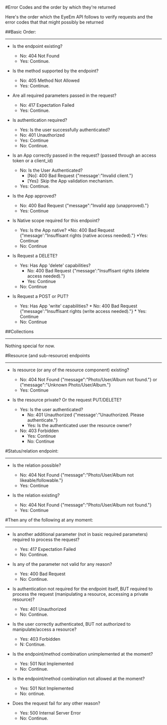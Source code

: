 #Error Codes and the order by which they're returned


Here's the order which the EyeEm API follows to verify requests and the error codes that that might possibly be returned                      
                                          
##Basic Order:
***                                         
                           
* Is the endpoint existing?
    * No: 404 Not Found
    * Yes: Continue.

* Is the method supported by the endpoint?
    * No: 405 Method Not Allowed
    * Yes: Continue.

* Are all required parameters passed in the request?
    * No: 417 Expectation Failed
    * Yes: Continue.

* Is authentication required?
    * Yes: Is the user successfully authenticated?
     * No: 401 Unauthorized
     * Yes: Continue
    * No: Continue.

* Is an App correctly passed in the request? (passed through an access token or a client_id)
    * No: Is the User Authenticated?
        * [No]: 400 Bad Request {"message':"Invalid client."}
        * [Yes]: Skip the App validation mechanism.
    * Yes: Continue.

* Is the App approved?
    * No: 400 Bad Request {"message":"Invalid app (unapproved)."}
    * Yes: Continue

* Is Native scope required for this endpoint?
    * Yes: Is the App native?
        *No: 400 Bad Request {"message':"Insuffisant rights (native access needed)."}
        *Yes: Continue
    * No: Continue

* Is Request a DELETE?
    * Yes: Has App 'delete' capabilities?
        * No: 400 Bad Request {"message':"Insuffisant rights (delete access needed)."}
         * Yes: Continue
    * No: Continue

* Is Request a POST or PUT?
    * Yes: Has App 'write' capabilities?
          * No: 400 Bad Request
            {"message':"Insuffisant rights (write access needed)."}
          * Yes: Continue
    * No: Continue


##Collections
***
Nothing special for now.
   
#Resource (and sub-resource) endpoints
***
* Is resource (or any of the resource component) existing?
    * No: 404 Not Found {"message":"Photo/User/Album not found."} or {"message":"Unknown Photo/User/Album."}
    * Yes: Continue

* Is the resource private? Or the request PUT/DELETE?
    * Yes: Is the user authenticated?
        * No: 401 Unauthorized {"message':"Unauthorized. Please authenticate."}
        * Yes: Is the authenticated user the resource owner?
    * No: 403 Forbidden
        * Yes: Continue
        * No: Continue


#Status/relation endpoint:
***
* Is the relation possible?
    * No: 404 Not Found {"message":"Photo/User/Album not likeable/followable."}
    * Yes: Continue

* Is the relation existing?
    * No: 404 Not Found {"message":"Photo/User/Album not found."}
    * Yes: Continue


#Then any of the following at any moment:
***
* Is another additional parameter (not in basic required parameters) required to process the request?
    * Yes: 417 Expectation Failed
    * No: Continue.

* Is any of the parameter not valid for any reason?
    * Yes: 400 Bad Request
    * No: Continue.

* Is authentication not required for the endpoint itself, BUT required to process the request (manipulating a resource, accessing a private resource)?
    * Yes: 401 Unauthorized
    * No: Continue.

* Is the user correctly authenticated, BUT not authorized to manipulate/access a resource?
    * Yes: 403 Forbidden
    * N: Continue.

* Is the endpoint/method combination unimplemented at the moment?
    * Yes: 501 Not Implemented
    * No: Continue.
   
* Is the endpoint/method combination not allowed at the moment?
    * Yes: 501 Not Implemented
    * No: ontinue.

* Does the request fail for any other reason?
    * Yes: 500 Internal Server Error
    * No: Continue.
